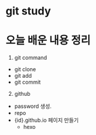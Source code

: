 # git study
# 오늘 배운 내용 정리
1. git command
- git clone
- git add
- git commit

2. github
- password 생성.
- repo
- {id}.github.io 페이지 만들기
    - hexo


